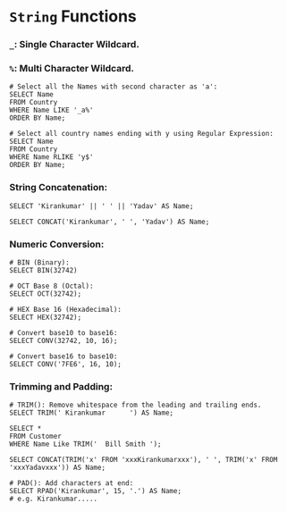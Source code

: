 # `String` Functions

### `_`: Single Character Wildcard.
### `%`: Multi Character Wildcard.

```mysql
# Select all the Names with second character as 'a':
SELECT Name 
FROM Country
WHERE Name LIKE '_a%' 
ORDER BY Name;

# Select all country names ending with y using Regular Expression:
SELECT Name
FROM Country
WHERE Name RLIKE 'y$' 
ORDER BY Name;
```      

### String Concatenation:

```mysql
SELECT 'Kirankumar' || ' ' || 'Yadav' AS Name;

SELECT CONCAT('Kirankumar', ' ', 'Yadav') AS Name;
```

### Numeric Conversion:

```mysql
# BIN (Binary):
SELECT BIN(32742)

# OCT Base 8 (Octal):
SELECT OCT(32742);

# HEX Base 16 (Hexadecimal):
SELECT HEX(32742);

# Convert base10 to base16:
SELECT CONV(32742, 10, 16);

# Convert base16 to base10:
SELECT CONV('7FE6', 16, 10);
```

### Trimming and Padding:

```mysql
# TRIM(): Remove whitespace from the leading and trailing ends.
SELECT TRIM(' Kirankumar      ') AS Name;

SELECT * 
FROM Customer
WHERE Name Like TRIM('  Bill Smith ');

SELECT CONCAT(TRIM('x' FROM 'xxxKirankumarxxx'), ' ', TRIM('x' FROM 'xxxYadavxxx')) AS Name;

# PAD(): Add characters at end:
SELECT RPAD('Kirankumar', 15, '.') AS Name;
# e.g. Kirankumar.....
```
